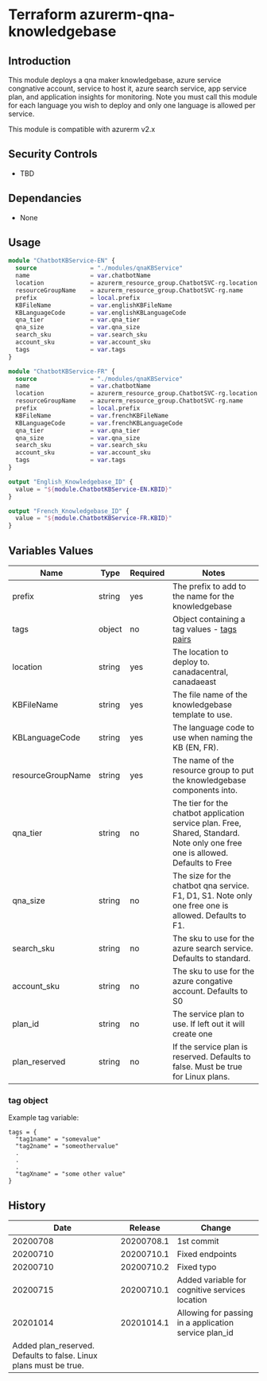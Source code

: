 # Terraform azurerm-qna-knowledgebase

## Introduction

This module deploys a qna maker knowledgebase, azure service congnative account, service to host it, azure search service, app service plan, and application insights for monitoring.
Note you must call this module for each language you wish to deploy and only one language is allowed per service.

This module is compatible with azurerm v2.x

## Security Controls
* TBD

## Dependancies

* None


## Usage

```terraform
module "ChatbotKBService-EN" {
  source               = "./modules/qnaKBService"
  name                 = var.chatbotName
  location             = azurerm_resource_group.ChatbotSVC-rg.location
  resourceGroupName    = azurerm_resource_group.ChatbotSVC-rg.name
  prefix               = local.prefix
  KBFileName           = var.englishKBFileName
  KBLanguageCode       = var.englishKBLanguageCode
  qna_tier             = var.qna_tier
  qna_size             = var.qna_size
  search_sku           = var.search_sku
  account_sku          = var.account_sku
  tags                 = var.tags
}

module "ChatbotKBService-FR" {
  source               = "./modules/qnaKBService"
  name                 = var.chatbotName
  location             = azurerm_resource_group.ChatbotSVC-rg.location
  resourceGroupName    = azurerm_resource_group.ChatbotSVC-rg.name
  prefix               = local.prefix
  KBFileName           = var.frenchKBFileName
  KBLanguageCode       = var.frenchKBLanguageCode
  qna_tier             = var.qna_tier
  qna_size             = var.qna_size
  search_sku           = var.search_sku
  account_sku          = var.account_sku
  tags                 = var.tags
}

output "English_Knowledgebase_ID" {
  value = "${module.ChatbotKBService-EN.KBID}"
}

output "French_Knowledgebase_ID" {
  value = "${module.ChatbotKBService-FR.KBID}"
}
```

## Variables Values

| Name                                    | Type   | Required | Notes                                                                                                       | 
| --------------------------------------- | ------ | -------- |------------------------------------------------------------------------------------------------------------ |
| prefix                                  | string | yes      | The prefix to add to the name for the knowledgebase |
| tags                                    | object | no       | Object containing a tag values - [tags pairs](#tag-object) |
| location                                | string | yes      | The location to deploy to.  canadacentral, canadaeast |
| KBFileName                              | string | yes      | The file name of the knowledgebase template to use. |
| KBLanguageCode                          | string | yes      | The language code to use when naming the KB (EN, FR). |
| resourceGroupName                      | string | yes       | The name of the resource group to put the knowledgebase components into. |
| qna_tier                               | string | no       | The tier for the chatbot application service plan.  Free, Shared, Standard.  Note only one free one is allowed. Defaults to Free |
| qna_size                                | string | no       | The size for the chatbot qna service.  F1, D1, S1.  Note only one free one is allowed.  Defaults to F1. |
| search_sku                              | string | no        | The sku to use for the azure search service.  Defaults to standard. |
| account_sku                             | string | no        | The sku to use for the azure congative account.  Defaults to S0 |
| plan_id                             | string | no        | The service plan to use.  If left out it will create one |
| plan_reserved                             | string | no        | If the service plan is reserved.  Defaults to false.  Must be true for Linux plans. |

### tag object

Example tag variable:

```hcl
tags = {
  "tag1name" = "somevalue"
  "tag2name" = "someothervalue"
  .
  .
  .
  "tagXname" = "some other value"
}
```


## History

| Date     | Release    | Change                                                                                                |
| -------- | ---------- | ----------------------------------------------------------------------------------------------------- |
| 20200708 | 20200708.1 | 1st commit                                                                                            |
| 20200710 | 20200710.1 | Fixed endpoints                                                                                       |
| 20200710 | 20200710.2 | Fixed typo                                                                                            |
| 20200715 | 20200710.1 | Added variable for cognitive services location                        |
| 20201014 | 20201014.1 | Allowing for passing in a application service plan_id 
                          Added plan_reserved.  Defaults to false.  Linux plans must be true.|
